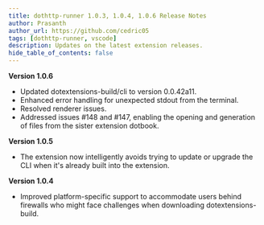 ```yaml
---
title: dothttp-runner 1.0.3, 1.0.4, 1.0.6 Release Notes
author: Prasanth
author_url: https://github.com/cedric05
tags: [dothttp-runner, vscode]
description: Updates on the latest extension releases.
hide_table_of_contents: false
---
```



**Version 1.0.6**

- Updated dotextensions-build/cli to version 0.0.42a11.
- Enhanced error handling for unexpected stdout from the terminal.
- Resolved renderer issues.
- Addressed issues #148 and #147, enabling the opening and generation of files from the sister extension dotbook.

**Version 1.0.5**

- The extension now intelligently avoids trying to update or upgrade the CLI when it's already built into the extension.

**Version 1.0.4**

- Improved platform-specific support to accommodate users behind firewalls who might face challenges when downloading dotextensions-build.